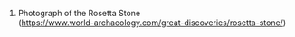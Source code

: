 1. Photograph of the Rosetta Stone <br>
(https://www.world-archaeology.com/great-discoveries/rosetta-stone/)

